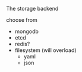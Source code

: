 The storage backend

choose from
- mongodb
- etcd
- redis?
- filesystem (will overload)
  - yaml
  - json
